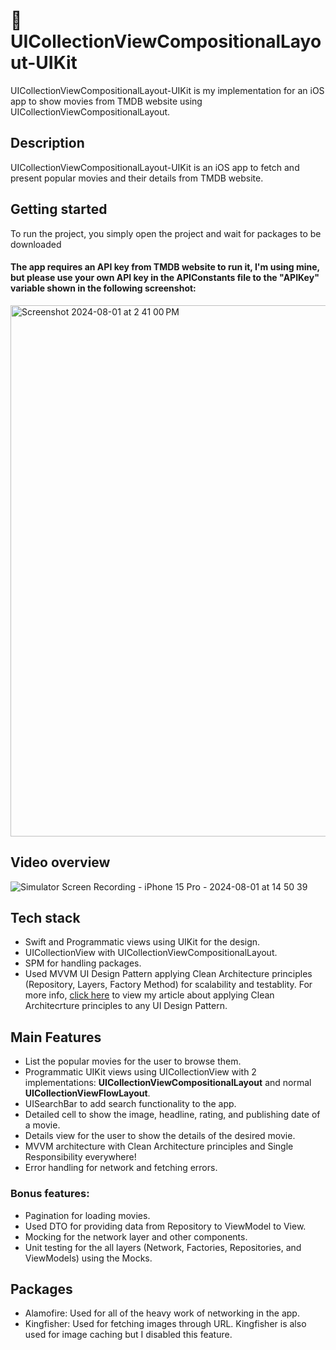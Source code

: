 # 🍏 UICollectionViewCompositionalLayout-UIKit
UICollectionViewCompositionalLayout-UIKit is my implementation for an iOS app to show movies from TMDB website using UICollectionViewCompositionalLayout.

## Description
UICollectionViewCompositionalLayout-UIKit is an iOS app to fetch and present popular movies and their details from TMDB website.

## Getting started
To run the project, you simply open the project and wait for packages to be downloaded
#### The app requires an API key from TMDB website to run it, I'm using mine, but please use your own API key in the APIConstants file to the "APIKey" variable shown in the following screenshot:
<img width="850" alt="Screenshot 2024-08-01 at 2 41 00 PM" src="https://github.com/user-attachments/assets/d5bdcf1d-75c8-4687-8115-c5ddf8c75a7c">

## Video overview
![Simulator Screen Recording - iPhone 15 Pro - 2024-08-01 at 14 50 39](https://github.com/user-attachments/assets/a26178eb-3d06-4a39-922c-f9ca86c6cb58)

## Tech stack
- Swift and Programmatic views using UIKit for the design.
- UICollectionView with UICollectionViewCompositionalLayout.
- SPM for handling packages.
- Used MVVM UI Design Pattern applying Clean Architecture principles (Repository, Layers, Factory Method) for scalability and testablity. For more info, <a href="https://inoor.hashnode.dev/clean-mvp-with-swift">click here</a> to view my article about applying Clean Architecrture principles to any UI Design Pattern.

## Main Features
- List the popular movies for the user to browse them.
- Programmatic UIKit views using UICollectionView with 2 implementations: **UICollectionViewCompositionalLayout** and normal **UICollectionViewFlowLayout**.
- UISearchBar to add search functionality to the app.
- Detailed cell to show the image, headline, rating, and publishing date of a movie.
- Details view for the user to show the details of the desired movie.
- MVVM architecture with Clean Architecture principles and Single Responsibility everywhere!
- Error handling for network and fetching errors.

### Bonus features:
- Pagination for loading movies.
- Used DTO for providing data from Repository to ViewModel to View.
- Mocking for the network layer and other components.
- Unit testing for the all layers (Network, Factories, Repositories, and ViewModels) using the Mocks.

## Packages
- Alamofire: Used for all of the heavy work of networking in the app.
- Kingfisher: Used for fetching images through URL. Kingfisher is also used for image caching but I disabled this feature.
